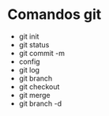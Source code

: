 # Comandos git

- git init
- git status
- git commit -m
- config 
- git log
- git branch
- git checkout
- git merge
- git branch -d
